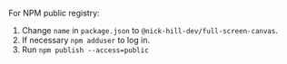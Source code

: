 For NPM public registry:

1. Change `name` in `package.json` to `@nick-hill-dev/full-screen-canvas`.
1. If necessary `npm adduser` to log in.
1. Run `npm publish --access=public`